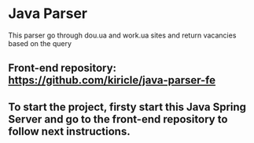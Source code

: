 # Java Parser
This parser go through dou.ua and work.ua sites and return vacancies based on the query
## Front-end repository: https://github.com/kiricle/java-parser-fe
## To start the project, firsty start this Java Spring Server and go to the front-end repository to follow next instructions.

